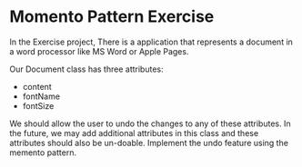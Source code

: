 # Momento Pattern Exercise

In the Exercise project, There is a application that represents a document in a word processor
like MS Word or Apple Pages.

Our Document class has three attributes:

- content
- fontName
- fontSize

We should allow the user to undo the changes to any of these
attributes. In the future, we may add additional attributes in this
class and these attributes should also be un-doable.
Implement the undo feature using the memento pattern.
